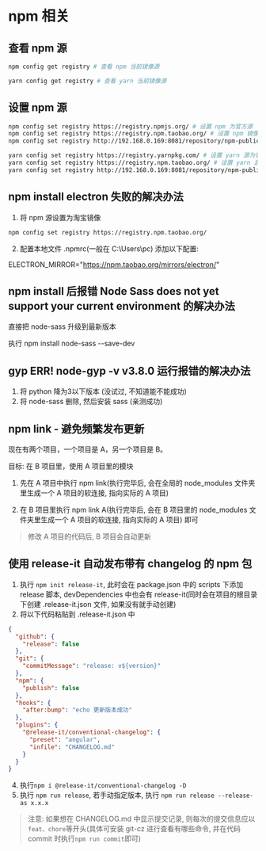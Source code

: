 # npm 相关

## 查看 npm 源

```bash
npm config get registry # 查看 npm 当前镜像源

yarn config get registry # 查看 yarn 当前镜像源

```

## 设置 npm 源

```bash
npm config set registry https://registry.npmjs.org/ # 设置 npm 为官方源
npm config set registry https://registry.npm.taobao.org/ # 设置 npm 镜像源为淘宝镜像
npm config set registry http://192.168.0.169:8081/repository/npm-public/ # 设置 npm 为公司源(新境界)

yarn config set registry https://registry.yarnpkg.com/ # 设置 yarn 源为官方源
yarn config set registry https://registry.npm.taobao.org/ # 设置 yarn 源为淘宝镜像源
yarn config set registry http://192.168.0.169:8081/repository/npm-public/ # 设置 yarn 为公司源(新境界)
```

## npm install electron 失败的解决办法

1. 将 npm 源设置为淘宝镜像

```bash
npm config set registry https://registry.npm.taobao.org/
```

2. 配置本地文件 .npmrc(一般在 C:\Users\pc)
   添加以下配置:

ELECTRON_MIRROR="https://npm.taobao.org/mirrors/electron/"

## npm install 后报错 Node Sass does not yet support your current environment 的解决办法

直接把 node-sass 升级到最新版本

执行 npm install node-sass --save-dev

## gyp ERR! node-gyp -v v3.8.0 运行报错的解决办法

1. 将 python 降为3以下版本 (没试过, 不知道能不能成功)
2. 将 node-sass 删除, 然后安装 sass (亲测成功)

## npm link - 避免频繁发布更新

现在有两个项目，一个项目是 A，另一个项目是 B。

目标: 在 B 项目里，使用 A 项目里的模块

1. 先在 A 项目中执行 npm link(执行完毕后, 会在全局的 node_modules 文件夹里生成一个 A 项目的软连接, 指向实际的 A 项目)

2. 在 B 项目里执行 npm link A(执行完毕后, 会在 B 项目里的 node_modules 文件夹里生成一个 A 项目的软连接, 指向实际的 A 项目) 即可

> 修改 A 项目的代码后, B 项目会自动更新

## 使用 release-it 自动发布带有 changelog 的 npm 包

1. 执行 `npm init release-it`, 此时会在 package.json 中的 scripts 下添加 release 脚本, devDependencies 中也会有 release-it(同时会在项目的根目录下创建 .release-it.json 文件, 如果没有就手动创建)
2. 将以下代码粘贴到 .release-it.json 中

```json
{
  "github": {
    "release": false
  },
  "git": {
    "commitMessage": "release: v${version}"
  },
  "npm": {
    "publish": false
  },
  "hooks": {
    "after:bump": "echo 更新版本成功"
  },
  "plugins": {
    "@release-it/conventional-changelog": {
      "preset": "angular",
      "infile": "CHANGELOG.md"
    }
  }
}
```
4. 执行`npm i @release-it/conventional-changelog -D`
3. 执行 `npm run release`, 若手动指定版本, 执行 `npm run release --release-as x.x.x`

> 注意: 如果想在 CHANGELOG.md 中显示提交记录, 则每次的提交信息应以`feat、chore`等开头(具体可安装 git-cz 进行查看有哪些命令, 并在代码 commit 时执行`npm run commit`即可)
